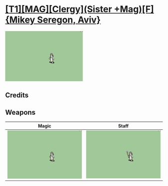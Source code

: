 # [\[T1\]\[MAG\]\[Clergy\]\(Sister +Mag\)\[F\]{Mikey Seregon, Aviv}](./)

<img src="./6.%20Magic/Magic_000.png" alt="[T1][MAG][Clergy](Sister +Mag)[F]{Mikey Seregon, Aviv} standing" />

## Credits



## Weapons


|Magic |Staff |
|  :---: | :---: |
| <img alt="Magic animation" src="./6.%20Magic/Magic.gif" /> | <img alt="Staff animation" src="./7.%20Staff/Staff.gif" /> |
